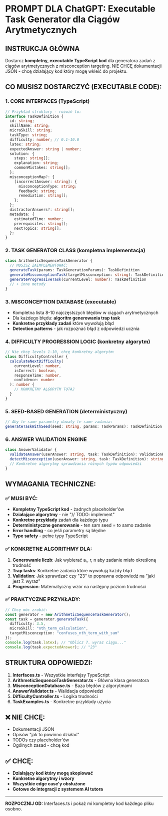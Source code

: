 # PROMPT DLA ChatGPT: Executable Task Generator dla Ciągów Arytmetycznych

## INSTRUKCJA GŁÓWNA
Dostarcz **kompletny, executable TypeScript kod** dla generatora zadań z ciągów arytmetycznych z misconception targeting. NIE CHCĘ dokumentacji JSON - chcę działający kod który mogę wkleić do projektu.

## CO MUSISZ DOSTARCZYĆ (EXECUTABLE CODE):

### 1. CORE INTERFACES (TypeScript)
```typescript
// Przykład struktury - rozwiń to:
interface TaskDefinition {
  id: string;
  skillName: string;
  microSkill: string;
  taskType: string;
  difficulty: number; // 0.1-10.0
  latex: string;
  expectedAnswer: string | number;
  solution: {
    steps: string[];
    explanation: string;
    commonMistakes: string[];
  };
  misconceptionMap?: {
    [incorrectAnswer: string]: {
      misconceptionType: string;
      feedback: string;
      remediation: string[];
    };
  };
  distractorAnswers?: string[];
  metadata: {
    estimatedTime: number;
    prerequisites: string[];
    nextTopics: string[];
  };
}
```

### 2. TASK GENERATOR CLASS (kompletna implementacja)
```typescript
class ArithmeticSequenceTaskGenerator {
  // MUSISZ ZAIMPLEMENTOWAĆ:
  generateTask(params: TaskGenerationParams): TaskDefinition
  generateMisconceptionTask(targetMisconception: string): TaskDefinition
  generateProgressiveTask(currentLevel: number): TaskDefinition
  // + inne metody
}
```

### 3. MISCONCEPTION DATABASE (executable)
- Kompletna lista 8-10 najczęstszych błędów w ciągach arytmetycznych
- Dla każdego błędu: **algoritm generowania trap task**
- **Konkretne przykłady zadań** które wywołują błąd
- **Detection patterns** - jak rozpoznać błąd z odpowiedzi ucznia

### 4. DIFFICULTY PROGRESSION LOGIC (konkretny algorytm)
```typescript
// Nie chcę levels 1-10, chcę konkretny algorytm:
class DifficultyController {
  calculateNextDifficulty(
    currentLevel: number,
    isCorrect: boolean,
    responseTime: number,
    confidence: number
  ): number {
    // KONKRETNY ALGORYTM TUTAJ
  }
}
```

### 5. SEED-BASED GENERATION (deterministyczny)
```typescript
// Aby te same parametry dawały te same zadania:
generateTaskWithSeed(seed: string, params: TaskParams): TaskDefinition
```

### 6. ANSWER VALIDATION ENGINE
```typescript
class AnswerValidator {
  validateAnswer(userAnswer: string, task: TaskDefinition): ValidationResult
  detectMisconception(userAnswer: string, task: TaskDefinition): string | null
  // Konkretne algorytmy sprawdzania różnych typów odpowiedzi
}
```

## WYMAGANIA TECHNICZNE:

### ✅ MUSI BYĆ:
- **Kompletny TypeScript kod** - żadnych placeholder'ów
- **Działające algorytmy** - nie "// TODO: implement"
- **Konkretne przykłady** zadań dla każdego typu
- **Deterministyczne generowanie** - ten sam seed = to samo zadanie
- **Error handling** - co jeśli parametry są błędne
- **Type safety** - pełne typy TypeScript

### ✅ KONKRETNE ALGORITHMY DLA:
1. **Generowanie liczb**: Jak wybierać a₁, r, n aby zadanie miało określoną trudność
2. **Trap tasks**: Konkretne zadania które wywołują każdy błąd
3. **Validation**: Jak sprawdzać czy "23" to poprawna odpowiedź na "jaki jest 7. wyraz"
4. **Progression**: Matematyczny wzór na następny poziom trudności

### ✅ PRAKTYCZNE PRZYKŁADY:
```typescript
// Chcę móc zrobić:
const generator = new ArithmeticSequenceTaskGenerator();
const task = generator.generateTask({
  difficulty: 3.5,
  microSkill: "nth_term_calculation",
  targetMisconception: "confuses_nth_term_with_sum"
});
console.log(task.latex); // "Oblicz 7. wyraz ciągu..."
console.log(task.expectedAnswer); // "23"
```

## STRUKTURA ODPOWIEDZI:

1. **Interfaces.ts** - Wszystkie interfejsy TypeScript
2. **ArithmeticSequenceTaskGenerator.ts** - Główna klasa generatora  
3. **MisconceptionDatabase.ts** - Baza błędów z algorytmami
4. **AnswerValidator.ts** - Walidacja odpowiedzi
5. **DifficultyController.ts** - Logika trudności
6. **TaskExamples.ts** - Konkretne przykłady użycia

## ❌ NIE CHCĘ:
- Dokumentacji JSON
- Opisów "jak to powinno działać"  
- TODOs czy placeholder'ów
- Ogólnych zasad - chcę kod

## ✅ CHCĘ:
- **Działający kod który mogę skopiować**
- **Konkretne algorytmy i wzory**
- **Wszystkie edge case'y obsłużone**
- **Gotowe do integracji z systemem AI tutora**

---

**ROZPOCZNIJ OD:** Interfaces.ts i pokaż mi kompletny kod każdego pliku osobno.
